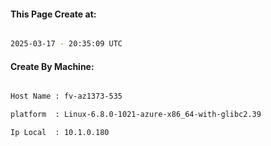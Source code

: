 
   
#### This Page Create at:

```bash

2025-03-17 - 20:35:09 UTC

```

#### Create By Machine:

```bash

Host Name : fv-az1373-535

platform  : Linux-6.8.0-1021-azure-x86_64-with-glibc2.39

Ip Local  : 10.1.0.180

```

